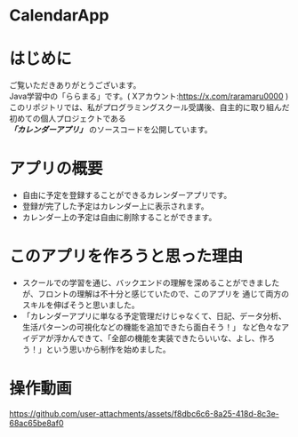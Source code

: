 # CalendarApp
# はじめに  
ご覧いただきありがとうございます。  
Java学習中の「ららまる」です。( Xアカウント:https://x.com/raramaru0000 )  
このリポジトリでは、私がプログラミングスクール受講後、自主的に取り組んだ初めての個人プロジェクトである  
***「カレンダーアプリ」*** のソースコードを公開しています。

# アプリの概要　　
- 自由に予定を登録することができるカレンダーアプリです。  
- 登録が完了した予定はカレンダー上に表示されます。  
- カレンダー上の予定は自由に削除することができます。  

# このアプリを作ろうと思った理由  
- スクールでの学習を通じ、バックエンドの理解を深めることができましたが、フロントの理解は不十分と感じていたので、このアプリを
  通じて両方のスキルを伸ばそうと思いました。
- 「カレンダーアプリに単なる予定管理だけじゃなくて、日記、データ分析、生活パターンの可視化などの機能を追加できたら面白そう！」
  など色々なアイデアが浮かんできて、「全部の機能を実装できたらいいな、よし、作ろう！」という思いから制作を始めました。

# 操作動画  
https://github.com/user-attachments/assets/f8dbc6c6-8a25-418d-8c3e-68ac65be8af0



